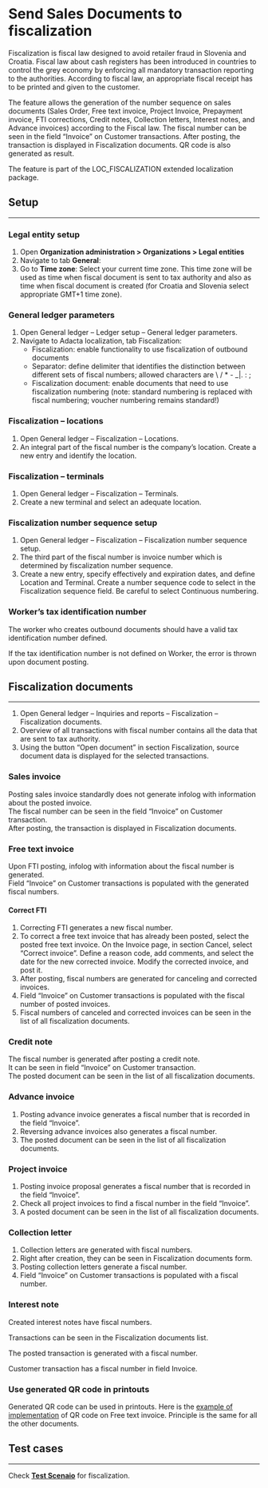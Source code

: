 # Send Sales Documents to fiscalization

Fiscalization is fiscal law designed to avoid retailer fraud in Slovenia and Croatia. Fiscal law about cash registers has been introduced in countries to control the grey economy by enforcing all mandatory transaction reporting to the authorities. According to fiscal law, an appropriate fiscal receipt has to be printed and given to the customer.

The feature allows the generation of the number sequence on sales documents (Sales Order, Free text invoice, Project Invoice, Prepayment invoice, FTI corrections, Credit notes, Collection letters, Interest notes, and Advance invoices) according to the Fiscal law. The fiscal number can be seen in the field “Invoice” on Customer transactions. After posting, the transaction is displayed in Fiscalization documents. QR code is also generated as result. 

The feature is part of the LOC_FISCALIZATION extended localization package.

## **Setup**
---

### Legal entity setup
1. Open **Organization administration > Organizations > Legal entities**
2. Navigate to tab **General**:
3. Go to **Time zone**: Select your current time zone. This time zone will be used as time when fiscal document is sent to tax authority and also as time when fiscal document is created (for Croatia and Slovenia select appropriate GMT+1 time zone).



### General ledger parameters

1. Open General ledger – Ledger setup – General ledger parameters.
2. Navigate to Adacta localization, tab Fiscalization:
   - Fiscalization: enable functionality to use fiscalization of outbound documents
   - Separator: define delimiter that identifies the distinction between different sets of fiscal numbers; allowed characters are \ / * - _|. : ; 
   - Fiscalization document: enable documents that need to use fiscalization numbering (note: standard numbering is replaced with fiscal numbering; voucher numbering remains standard!)
 
### Fiscalization – locations

1. Open General ledger – Fiscalization – Locations.
2. An integral part of the fiscal number is the company’s location. Create a new entry and identify the location.
 
### Fiscalization – terminals

1. Open General ledger – Fiscalization – Terminals.
2. Create a new terminal and select an adequate location.
 
### Fiscalization number sequence setup

1. Open General ledger – Fiscalization – Fiscalization number sequence setup.
2. The third part of the fiscal number is invoice number which is determined by fiscalization number sequence. 
3. Create a new entry, specify effectively and expiration dates, and define Location and Terminal. Create a number sequence code to select in the Fiscalization sequence field. Be careful to select Continuous numbering.
 
### Worker’s tax identification number

The worker who creates outbound documents should have a valid tax identification number defined.
 
If the tax identification number is not defined on Worker, the error is thrown upon document posting.
 
## **Fiscalization documents**
---

1. Open General ledger – Inquiries and reports – Fiscalization – Fiscalization documents.
2. Overview of all transactions with fiscal number contains all the data that are sent to tax authority. 
3. Using the button “Open document” in section Fiscalization, source document data is displayed for the selected transactions. 

### **Sales invoice**

Posting sales invoice standardly does not generate infolog with information about the posted invoice.<br>
The fiscal number can be seen in the field “Invoice” on Customer transaction.<br>
After posting, the transaction is displayed in Fiscalization documents. 
 
### **Free text invoice**

Upon FTI posting, infolog with information about the fiscal number is generated.<br> 
Field “Invoice” on Customer transactions is populated with the generated fiscal numbers.
 
#### Correct FTI

1. Correcting FTI generates a new fiscal number.
2. To correct a free text invoice that has already been posted, select the posted free text invoice. On the Invoice page, in section Cancel, select “Correct invoice”. Define a reason code, add comments, and select the date for the new corrected invoice. Modify the corrected invoice, and post it.
3. After posting, fiscal numbers are generated for canceling and corrected invoices.
4. Field “Invoice” on Customer transactions is populated with the fiscal number of posted invoices.
5. Fiscal numbers of canceled and corrected invoices can be seen in the list of all fiscalization documents.
 
### **Credit note**

The fiscal number is generated after posting a credit note.<br>
It can be seen in field “Invoice” on Customer transaction.<br>
The posted document can be seen in the list of all fiscalization documents.
 
### **Advance invoice**

1. Posting advance invoice generates a fiscal number that is recorded in the field “Invoice”.
2. Reversing advance invoices also generates a fiscal number.
3. The posted document can be seen in the list of all fiscalization documents.
 
### **Project invoice**

1. Posting invoice proposal generates a fiscal number that is recorded in the field “Invoice”.
2. Check all project invoices to find a fiscal number in the field “Invoice”.
3. A posted document can be seen in the list of all fiscalization documents.
 
### **Collection letter**

1. Collection letters are generated with fiscal numbers. 
2. Right after creation, they can be seen in Fiscalization documents form.
3. Posting collection letters generate a fiscal number. 
4. Field “Invoice” on Customer transactions is populated with a fiscal number.
 
### **Interest note**
Created interest notes have fiscal numbers.
 
Transactions can be seen in the Fiscalization documents list.
 
The posted transaction is generated with a fiscal number.
 
Customer transaction has a fiscal number in field Invoice.

### **Use generated QR code in printouts**

Generated QR code can be used in printouts. Here is the [example of implementation](/How-to/Implement-QR-code-image-in-FTI) of QR code on Free text invoice. Principle is the same for all the other documents. 
 
## **Test cases**
---
                           
Check **[Test Scenaio](Fiscalization-Test-Scenario.zip)** for fiscalization.